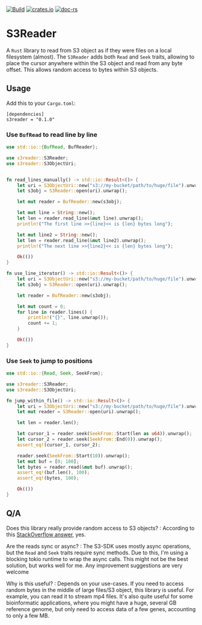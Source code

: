[![Build](https://github.com/anergictcell/s3reader/actions/workflows/build.yml/badge.svg)](https://github.com/anergictcell/s3reader/actions/workflows/build.yml)
[![crates.io](https://img.shields.io/crates/v/s3reader?color=#3fb911)](https://crates.io/crates/atg)
[![doc-rs](https://img.shields.io/docsrs/s3reader/latest)](https://docs.rs/s3reader/latest/s3reader/)

# S3Reader

A `Rust` library to read from S3 object as if they were files on a local filesystem (almost). The `S3Reader` adds both `Read` and `Seek` traits, allowing to place the cursor anywhere within the S3 object and read from any byte offset. This allows random access to bytes within S3 objects.

## Usage
Add this to your `Cargo.toml`:

```text
[dependencies]
s3reader = "0.1.0"
```

### Use `BufRead` to read line by line
```rust
use std::io::{BufRead, BufReader};

use s3reader::S3Reader;
use s3reader::S3ObjectUri;


fn read_lines_manually() -> std::io::Result<()> {
    let uri = S3ObjectUri::new("s3://my-bucket/path/to/huge/file").unwrap();
    let s3obj = S3Reader::open(uri).unwrap();

    let mut reader = BufReader::new(s3obj);

    let mut line = String::new();
    let len = reader.read_line(&mut line).unwrap();
    println!("The first line >>{line}<< is {len} bytes long");

    let mut line2 = String::new();
    let len = reader.read_line(&mut line2).unwrap();
    println!("The next line >>{line2}<< is {len} bytes long");

    Ok(())
}

fn use_line_iterator() -> std::io::Result<()> {
    let uri = S3ObjectUri::new("s3://my-bucket/path/to/huge/file").unwrap();
    let s3obj = S3Reader::open(uri).unwrap();

    let reader = BufReader::new(s3obj);

    let mut count = 0;
    for line in reader.lines() {
        println!("{}", line.unwrap());
        count += 1;
    }

    Ok(())
}
```

### Use `Seek` to jump to positions
```rust
use std::io::{Read, Seek, SeekFrom};

use s3reader::S3Reader;
use s3reader::S3ObjectUri;

fn jump_within_file() -> std::io::Result<()> {
    let uri = S3ObjectUri::new("s3://my-bucket/path/to/huge/file").unwrap();
    let mut reader = S3Reader::open(uri).unwrap();

    let len = reader.len();

    let cursor_1 = reader.seek(SeekFrom::Start(len as u64)).unwrap();
    let cursor_2 = reader.seek(SeekFrom::End(0)).unwrap();
    assert_eq!(cursor_1, cursor_2);

    reader.seek(SeekFrom::Start(10)).unwrap();
    let mut buf = [0; 100];
    let bytes = reader.read(&mut buf).unwrap();
    assert_eq!(buf.len(), 100);
    assert_eq!(bytes, 100);

    Ok(())
}
```


## Q/A
Does this library really provide random access to S3 objects?
:   According to this [StackOverflow answer](https://stackoverflow.com/questions/60176997/does-aws-s3-getobject-provide-random-access), yes.

Are the reads sync or async?
:   The S3-SDK uses mostly async operations, but the `Read` and `Seek` traits require sync methods. Due to this, I'm using a blocking tokio runtime to wrap the async calls. This might not be the best solution, but works well for me. Any improvement suggestions are very welcome

Why is this useful?
:   Depends on your use-cases. If you need to access random bytes in the middle of large files/S3 object, this library is useful. For example, you can read it to stream mp4 files. It's also quite useful for some bioinformatic applications, where you might have a huge, several GB reference genome, but only need to access data of a few genes, accounting to only a few MB.
